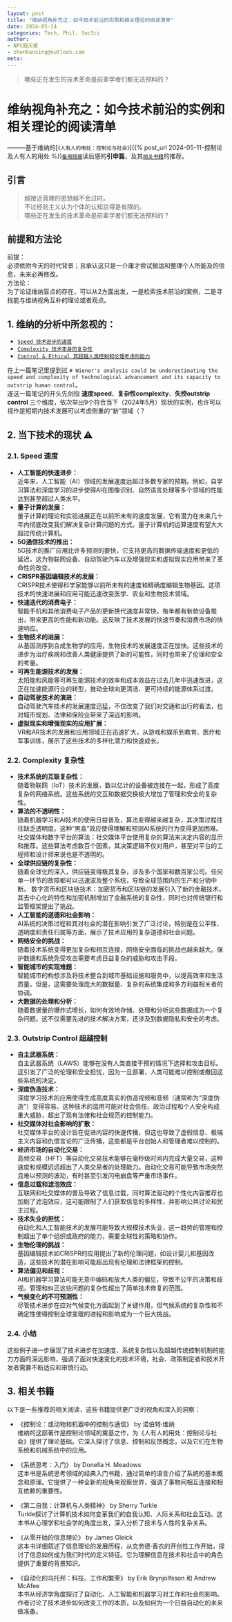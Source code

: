 ```yaml
---
layout: post
title: "维纳视角补充之：如今技术前沿的实例和相关理论的阅读清单"
date: 2024-05-14
categories: Tech, Phil, SocSci
author:
- NPC毁灭者
- zhenhanxing@outlook.com
meta: 
---
```

> 哪些正在发生的技术革命是前辈学者们都无法预料的？  

# 维纳视角补充之：如今技术前沿的实例和相关理论的阅读清单  
———基于维纳的[`《人有人的用处：控制论与社会》`]({% post_url 2024-05-11-控制论及人有人的用处 %})[`备用链接`](/_posts/2024-05-11-控制论及人有人的用处.md)读后感的**引申篇**，及其[`相关书籍`](#3-相关书籍)的推荐。  

## 引言
> 越接近真理的思想越不会过时。  
> 不过经验主义认为个体的认知总得是有限的。  
> 哪些正在发生的技术革命是前辈学者们都无法预料的？  

## 前提和方法论   
前提：  
必须依附今天的时代背景；且承认这只是一介庸才尝试搬运和整理个人所能及的信息，未来必再修改。  
方法论：  
为了论证维纳盲点的存在，可以从2方面出发，一是检索技术前沿的案例，二是寻找能与维纳视角互补的理论或者观点。  


## 1. 维纳的分析中所忽视的：  

- [`Speed 技术进步的速度`](#21-speed-速度)  
- [`Complexity 技术本身的复杂性`](#22-complexity-复杂性)  
- [`Control & Ethical 其超越人类控制和伦理考虑的能力`](#23-outstrip-control-超越控制) 

在上一篇笔记里提到过 `# Wiener's analysis could be underestimating the speed and complexity of technological advancement and its capacity to outstrip human control`。  
遂这一篇笔记的开头先剑指 **速度speed**、**复杂性complexity**、**失控outstrip control** 三个维度，依次举出9个符合当下（2024年5月）现状的实例，也许可以视作是短期内技术发展可以考虑侧重的“新”领域（？


## 2. 当下技术的现状 ⚠️  

### 2.1. Speed 速度

- **人工智能的快速进步：**  
近年来，人工智能（AI）领域的发展速度远超过多数专家的预期。例如，自学习算法和深度学习的进步使得AI在图像识别、自然语言处理等多个领域的性能达到甚至超过人类水平。
- **量子计算的发展：**  
量子计算的理论和实验进展正在以前所未有的速度发展，它有潜力在未来几十年内彻底改变我们解决复杂计算问题的方式。量子计算机的运算速度有望大大超过传统计算机。
- **5G通信技术的推出：**  
5G技术的推广应用比许多预测的要快，它支持更高的数据传输速度和更低的延迟，这为物联网设备、自动驾驶汽车以及增强现实和虚拟现实应用带来了革命性的改变。
- **CRISPR基因编辑技术的发展：**  
CRISPR技术使得科学家能够以前所未有的速度和精确度编辑生物基因。这项技术的快速进展和应用可能迅速改变医学、农业和生物技术领域。
- **快速迭代的消费电子：**  
智能手机和其他消费电子产品的更新换代速度非常快，每年都有新款设备推出，带来更高的性能和新功能。这反映了技术发展的快速节奏和消费市场的快速响应。
- **生物技术的进展：**  
从基因测序到合成生物学的应用，生物技术的发展速度正在加快。这些技术的进步为治疗疾病和改善人类健康提供了新的可能性，同时也带来了伦理和安全的考量。
- **可再生能源技术的发展：**  
太阳能和风能等可再生能源技术的效率和成本效益在过去几年中迅速改进，这正在加速能源行业的转型，推动全球向更清洁、更可持续的能源体系过渡。
- **自动驾驶技术的演进：**  
自动驾驶汽车技术的发展速度迅猛，不仅改变了我们对交通和出行的看法，也对城市规划、法律和保险业带来了深远的影响。
- **虚拟现实和增强现实的应用扩展：**  
VR和AR技术的发展和应用领域正在迅速扩大，从游戏和娱乐到教育、医疗和军事训练，展示了这些技术的多样化潜力和快速成长。


### 2.2. Complexity 复杂性

- **技术系统的互联复杂性：**  
随着物联网（IoT）技术的发展，数以亿计的设备被连接在一起，形成了高度复杂的网络系统。这些系统的交互和数据交换极大增加了管理和安全的复杂性。
- **算法的不透明性：**  
随着机器学习和AI技术的使用日益普及，算法变得越来越复杂，其决策过程往往缺乏透明度。这种“黑盒”效应使得理解和预测AI系统的行为变得更加困难。
社交媒体和数字平台的算法：社交媒体平台使用复杂的算法来决定内容的显示和推荐。这些算法考虑数百个因素，其决策逻辑不仅对用户，甚至对平台的工程师和设计师来说也是不透明的。
- **全球供应链的复杂性：**  
随着全球化的深入，供应链变得极其复杂，涉及多个国家和数百家公司。任何单一环节的故障都可以迅速波及整个系统，导致全球范围内的生产和分销中断。
数字货币和区块链技术：加密货币和区块链的发展引入了新的金融技术，其去中心化的特性和加密机制增加了金融系统的复杂性，同时也对传统银行和监管框架提出了挑战。
- **人工智能的道德和社会影响：**  
AI系统的决策过程和其对社会的潜在影响引发了广泛讨论，特别是在公平性、透明度和责任归属等方面，展示了技术应用的复杂道德和社会问题。
- **网络安全的挑战：**  
随着技术系统变得更加复杂和相互连接，网络安全面临的挑战也越来越大。保护数据和系统免受攻击需要考虑日益复杂的威胁和攻击手段。
- **智能城市的实现难题：**  
智能城市的构想涉及将技术整合到城市基础设施和服务中，以提高效率和生活质量。但是，这需要处理庞大的数据量、复杂的系统集成和多方利益相关者的协调。
- **大数据的处理和分析：**  
随着数据量的爆炸式增长，如何有效地存储、处理和分析这些数据成为一个复杂问题。这不仅需要先进的技术解决方案，还涉及到数据隐私和安全的考虑。


### 2.3. Outstrip Control 超越控制

- **自主武器系统：**  
自主武器系统（LAWS）能够在没有人类直接干预的情况下选择和攻击目标。这引发了广泛的伦理和安全担忧，因为一旦部署，人类可能难以控制或撤回这些系统的决定。
- **深度伪造技术：**  
深度学习技术的应用使得生成高度真实的伪造视频和音频（通常称为“深度伪造”）变得容易。这种技术的滥用可能对社会信任、政治过程和个人安全构成重大威胁，超出了现有法律和社会规范的控制能力。
- **社交媒体对社会影响的扩散：**  
社交媒体平台的设计旨在促进内容的快速传播，但这也导致了虚假信息、极端主义内容和仇恨言论的广泛传播，这些都是平台创始人和管理者难以控制的。
- **经济市场的自动化交易：**  
高频交易（HFT）等自动化交易技术能够在毫秒级时间内完成大量交易，这种速度和规模远远超出了人类交易者的处理能力。自动化交易可能导致市场突然且难以预测的波动，有时甚至引发闪电崩盘等严重市场事件。
- **信息过载和滤泡效应：**  
互联网和社交媒体的普及导致了信息过载，同时算法驱动的个性化内容推荐也加剧了滤泡效应，这可能限制了人们获取信息的多样性，并影响公共讨论和民主过程。
- **技术失业的担忧：**  
自动化和人工智能技术的发展可能导致大规模技术失业，这一趋势的管理和控制超出了单个组织或政府的能力，需要全球性的策略和协作。
- **生物伦理的挑战：**  
基因编辑技术如CRISPR的应用提出了新的伦理问题，如设计婴儿和基因改造，这些技术的潜在影响可能超出现有伦理和法律框架的控制。
- **算法偏见和歧视：**  
AI和机器学习算法可能无意中编码和放大人类的偏见，导致不公平的决策和歧视。管理和纠正这些问题的复杂性超出了简单技术修复的范围。
- **气候变化的不可预测性：**  
尽管技术进步在应对气候变化方面起到了关键作用，但气候系统的复杂性和不确定性使得控制全球变暖的进程和影响成为一个巨大挑战。

   
### 2.4. 小结
这些例子进一步展现了技术进步在加速度、系统复杂性以及超越传统控制机制的能力方面的深远影响，强调了面对快速变化的技术环境，社会、政策制定者和技术开发者需要不断适应和审慎行动。


    
   

## 3. 相关书籍
以下是一些推荐的相关阅读，这些书籍提供更广泛的视角和深入的洞察：  
                
- 《控制论：或动物和机器中的控制与通信》 by 诺伯特·维纳  
 维纳的这部著作是控制论领域的奠基之作，为《人有人的用处：控制论与社会》提供了理论基础。它深入探讨了信息、控制和反馈概念，以及它们在生物系统和机械系统中的应用。  
                
- 《系统思考：入门》 by Donella H. Meadows  
这本书是系统思考领域的经典入门书籍，通过简单的语言介绍了系统的基本概念和原理。它提供了一种全新的视角来观察世界，强调了事物间相互连接和相互依赖的重要性。  
                
- 《第二自我：计算机与人类精神》 by Sherry Turkle  
Turkle探讨了计算机技术如何变革我们的自我认知、人际关系和社会互动。这本书从心理学和社会学的角度出发，深入分析了技术与人性的复杂关系。
                
- 《从零开始的信息理论》 by James Gleick  
这本书详细叙述了信息理论的发展历程，从克劳德·香农的开创性工作开始，探讨了信息如何成为我们时代的定义特征。它为理解信息在技术和社会中的角色提供了重要的背景知识。  
                
- 《自动化的乌托邦：科技、工作和繁荣》 by Erik Brynjolfsson 和 Andrew McAfee  
本书从经济学角度探讨了自动化、人工智能和机器学习对工作和社会的影响。作者讨论了技术进步如何改变工作的本质，以及如何为一个日益自动化的未来做准备。    

    



       
